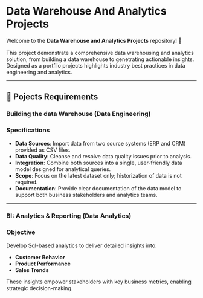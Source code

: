# Data Warehouse And Analytics Projects
Welcome to the **Data Warehouse and Analytics Projects** repository:grey_exclamation: :rocket:

This project demonstrate a comprehensive data warehousing and analytics solution, from building a data warehouse to genetrating actionable insights. Designed as a portflio projects
highlights industry best practices in data engineering and analytics.

---

## :rocket: Pojects Requirements
### Building the data Warehouse (Data Engineering)

### Specifications
- **Data Sources**: Import data from two source systems (ERP and CRM) provided as CSV files.
- **Data Quality**:  Cleanse and resolve data quality issues prior to analysis.
- **Integration**: Combine both sources into a single, user-friendly data model designed for analytical queries.
- **Scope**: Focus on the latest dataset only; historization of data is not required.
- **Documentation**: Provide clear documentation of the data model to support both business stakeholders and analytics teams.

---

### BI: Analytics & Reporting (Data Analytics)

### Objective
Develop Sql-based analytics to deliver detailed insights into:
- **Customer Behavior**
- **Product Performance**
- **Sales Trends**

These insights empower stakeholders with key business metrics, enabling strategic decision-making.

